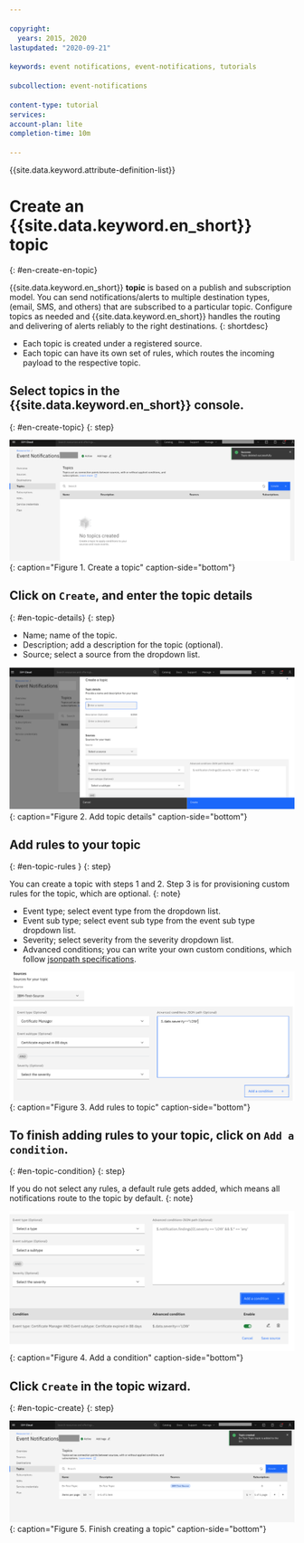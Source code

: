 ```yaml
---

copyright:
  years: 2015, 2020
lastupdated: "2020-09-21"

keywords: event notifications, event-notifications, tutorials

subcollection: event-notifications

content-type: tutorial
services:
account-plan: lite
completion-time: 10m

---
```


{{site.data.keyword.attribute-definition-list}}

# Create an {{site.data.keyword.en_short}} topic
{: #en-create-en-topic}

{{site.data.keyword.en_short}} **topic** is based on a publish and subscription model. You can send notifications/alerts to multiple destination types, (email, SMS, and others) that are subscribed to a particular topic. Configure topics as needed and {{site.data.keyword.en_short}} handles the routing and delivering of alerts reliably to the right destinations.
{: shortdesc}

- Each topic is created under a registered source.
- Each topic can have its own set of rules, which routes the incoming payload to the respective topic.


## Select topics in the {{site.data.keyword.en_short}} console.
{: #en-create-topic}
{: step}

![Create a topic](images/en-topic1.png "Topic"){: caption="Figure 1. Create a topic" caption-side="bottom"}

## Click on `Create`, and enter the topic details
{: #en-topic-details}
{: step}

- Name; name of the topic.
- Description; add a description for the topic (optional).
- Source; select a source from the dropdown list.

![Add topic details](images/en-topic2.png "Topic"){: caption="Figure 2. Add topic details" caption-side="bottom"}

## Add rules to your topic
{: #en-topic-rules  }
{: step}

You can create a topic with steps 1 and 2. Step 3 is for provisioning custom rules for the topic, which are optional.
{: note}

- Event type; select event type from the dropdown list.
- Event sub type; select event sub type from the event sub type dropdown list.
- Severity; select severity from the severity dropdown list.
- Advanced conditions; you can write your own custom conditions, which follow [jsonpath specifications](https://jsonpath.com/).

![Add rules](images/en-topic3.png "Rules"){: caption="Figure 3. Add rules to topic" caption-side="bottom"}

## To finish adding rules to your topic, click on `Add a condition`.
{: #en-topic-condition}
{: step}

If you do not select any rules, a default rule gets added, which means all notifications route to the topic by default.
{: note}

![Add condition](images/en-topic4.png "Condition"){: caption="Figure 4. Add a condition" caption-side="bottom"}

## Click `Create` in the topic wizard.
{: #en-topic-create}
{: step}

![Click Create to finish](images/en-topic5.png "Create"){: caption="Figure 5. Finish creating a topic" caption-side="bottom"}

